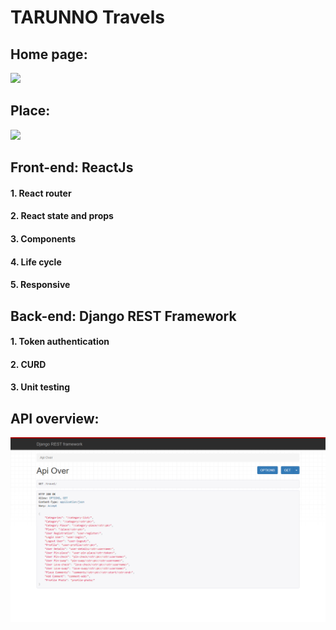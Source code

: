 # TARUNNO Travels

## Home page:
![](GIF/home.gif)
## Place:
![](GIF/place.gif)

## Front-end: ReactJs
#### 1. React router
#### 2. React state and props
#### 3. Components 
#### 4. Life cycle 
#### 5. Responsive

## Back-end: Django REST Framework
#### 1. Token authentication 
#### 2. CURD
#### 3. Unit testing

## API overview:
![](Screen-shots/api_overview.png)
